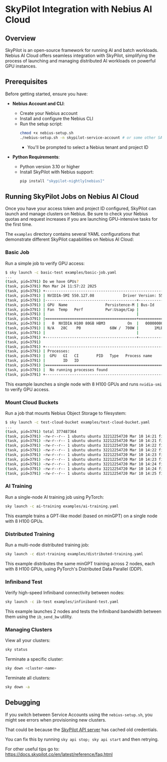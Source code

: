 # SkyPilot Integration with Nebius AI Cloud

## Overview

SkyPilot is an open-source framework for running AI and batch workloads. Nebius AI Cloud offers seamless integration with SkyPilot, simplifying the process of launching and managing distributed AI workloads on powerful GPU instances.

## Prerequisites

Before getting started, ensure you have:

- **Nebius Account and CLI**:
  - Create your Nebius account
  - Install and configure the Nebius CLI
  - Run the setup script:
    ```bash
    chmod +x nebius-setup.sh 
    ./nebius-setup.sh -n skypilot-service-account # or some other SA name
    ```
    - You'll be prompted to select a Nebius tenant and project ID

- **Python Requirements**:
  - Python version 3.10 or higher
  - Install SkyPilot with Nebius support:
    ```bash
    pip install "skypilot-nightly[nebius]"
    ```

## Running SkyPilot Jobs on Nebius AI Cloud

Once you have your access token and project ID configured, SkyPilot can launch and manage clusters on Nebius. Be sure to check your Nebius quotas and request increases if you are launching GPU-intensive tasks for the first time.

The `examples` directory contains several YAML configurations that demonstrate different SkyPilot capabilities on Nebius AI Cloud:

### Basic Job

Run a simple job to verify GPU access:

```bash
$ sky launch -c basic-test examples/basic-job.yaml
...
(task, pid=3791) Do we have GPUs?
(task, pid=3791) Mon Mar 24 11:57:22 2025       
(task, pid=3791) +-----------------------------------------------------------------------------------------+
(task, pid=3791) | NVIDIA-SMI 550.127.08             Driver Version: 550.127.08     CUDA Version: 12.4     |
(task, pid=3791) |-----------------------------------------+------------------------+----------------------+
(task, pid=3791) | GPU  Name                 Persistence-M | Bus-Id          Disp.A | Volatile Uncorr. ECC |
(task, pid=3791) | Fan  Temp   Perf          Pwr:Usage/Cap |           Memory-Usage | GPU-Util  Compute M. |
(task, pid=3791) |                                         |                        |               MIG M. |
(task, pid=3791) |=========================================+========================+======================|
(task, pid=3791) |   0  NVIDIA H100 80GB HBM3          On  |   00000000:8A:00.0 Off |                    0 |
(task, pid=3791) | N/A   28C    P0             68W /  700W |       1MiB /  81559MiB |      0%      Default |
(task, pid=3791) |                                         |                        |             Disabled |
(task, pid=3791) +-----------------------------------------+------------------------+----------------------+
(task, pid=3791)                                                                                          
(task, pid=3791) +-----------------------------------------------------------------------------------------+
(task, pid=3791) | Processes:                                                                              |
(task, pid=3791) |  GPU   GI   CI        PID   Type   Process name                              GPU Memory |
(task, pid=3791) |        ID   ID                                                               Usage      |
(task, pid=3791) |=========================================================================================|
(task, pid=3791) |  No running processes found                                                             |
(task, pid=3791) +-----------------------------------------------------------------------------------------+
```

This example launches a single node with 8 H100 GPUs and runs `nvidia-smi` to verify GPU access.

### Mount Cloud Buckets

Run a job that mounts Nebius Object Storage to filesystem:

```bash
$ sky launch -c test-cloud-bucket examples/test-cloud-bucket.yaml
...
(task, pid=3791) total 377487364
(task, pid=3791) -rw-r--r-- 1 ubuntu ubuntu 32212254720 Mar 10 14:21 file_1
(task, pid=3791) -rw-r--r-- 1 ubuntu ubuntu 32212254720 Mar 10 14:21 file_2
(task, pid=3791) -rw-r--r-- 1 ubuntu ubuntu 32212254720 Mar 10 14:22 file_3
(task, pid=3791) -rw-r--r-- 1 ubuntu ubuntu 32212254720 Mar 10 14:22 file_4
(task, pid=3791) -rw-r--r-- 1 ubuntu ubuntu 32212254720 Mar 10 14:23 file_5
(task, pid=3791) -rw-r--r-- 1 ubuntu ubuntu 32212254720 Mar 10 14:23 file_6
(task, pid=3791) -rw-r--r-- 1 ubuntu ubuntu 32212254720 Mar 10 14:24 file_7
(task, pid=3791) -rw-r--r-- 1 ubuntu ubuntu 32212254720 Mar 10 14:24 file_8
(task, pid=3791) -rw-r--r-- 1 ubuntu ubuntu 32212254720 Mar 10 14:25 file_9
```


### AI Training

Run a single-node AI training job using PyTorch:

```bash
sky launch -c ai-training examples/ai-training.yaml
```

This example trains a GPT-like model (based on minGPT) on a single node with 8 H100 GPUs.

### Distributed Training

Run a multi-node distributed training job:

```bash
sky launch -c dist-training examples/distributed-training.yaml
```

This example distributes the same minGPT training across 2 nodes, each with 8 H100 GPUs, using PyTorch's Distributed Data Parallel (DDP).

### Infiniband Test

Verify high-speed Infiniband connectivity between nodes:

```bash
sky launch -c ib-test examples/infiniband-test.yaml
```

This example launches 2 nodes and tests the Infiniband bandwidth between them using the `ib_send_bw` utility.

### Managing Clusters

View all your clusters:

```bash
sky status
```

Terminate a specific cluster:

```bash
sky down <cluster-name>
```

Terminate all clusters:

```bash
sky down -a
```

## Debugging

If you switch between Service Accounts using the `nebius-setup.sh`, you might see errors when provisioning new clusters.

That could be because the [SkyPilot API server](https://docs.skypilot.co/en/latest/reference/async.html#skypilot-api-server) has cached old credentials.

You can fix this by running `sky api stop; sky api start` and then retrying. 

For other useful tips go to: https://docs.skypilot.co/en/latest/reference/faq.html
